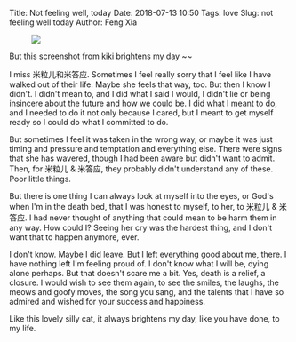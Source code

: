 Title: Not feeling well, today
Date: 2018-07-13 10:50
Tags: love
Slug: not feeling well today
Author: Feng Xia

<figure class="col s12">
  <img src="{{SITEURL}}/images/kiki.png"/>
</figure>

But this screenshot from [kiki][1] brightens my day ~~

I miss 米粒儿和米答应. Sometimes I feel really sorry that I feel like
I have walked out of their life. Maybe she feels that way, too. But
then I know I didn't. I didn't mean to, and I did what I said I would,
I didn't lie or being insincere about the future and how we could
be. I did what I meant to do, and I needed to do it not only because I
cared, but I meant to get myself ready so I could do what I committed
to do.

But sometimes I feel it was taken in the wrong way, or maybe it was
just timing and pressure and temptation and everything else. There
were signs that she has wavered, though I had been aware but didn't
want to admit. Then, for 米粒儿 & 米答应, they probably didn't
understand any of these. Poor little things.

But there is one thing I can always look at myself into the eyes, or
God's when I'm in the death bed, that I was honest to myself, to her,
to 米粒儿 & 米答应. I had never thought of anything that could mean to
be harm them in any way. How could I? Seeing her cry was the hardest
thing, and I don't want that to happen anymore, ever. 

I don't know. Maybe I did leave. But I left everything good about me,
there. I have nothing left I'm feeling proud of. I don't know what I
will be, dying alone perhaps. But that doesn't scare me a bit. Yes,
death is a relief, a closure. I would wish to see them again, to see
the smiles, the laughs, the meows and goofy moves, the song you sang,
and the talents that I have so admired and wished for your success and
happiness.

Like this lovely silly cat, it always brightens my day, like you have
done, to my life.

[1]: https://en.wikipedia.org/wiki/Kiki%27s_Delivery_Service
